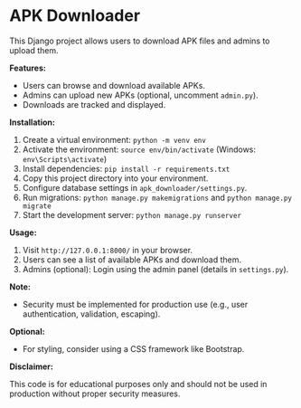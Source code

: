 # APK Downloader

This Django project allows users to download APK files and admins to upload them.

**Features:**

- Users can browse and download available APKs.
- Admins can upload new APKs (optional, uncomment `admin.py`).
- Downloads are tracked and displayed.

**Installation:**

1. Create a virtual environment: `python -m venv env`
2. Activate the environment: `source env/bin/activate` (Windows: `env\Scripts\activate`)
3. Install dependencies: `pip install -r requirements.txt`
4. Copy this project directory into your environment.
5. Configure database settings in `apk_downloader/settings.py`.
6. Run migrations: `python manage.py makemigrations` and `python manage.py migrate`
7. Start the development server: `python manage.py runserver`

**Usage:**

1. Visit `http://127.0.0.1:8000/` in your browser.
2. Users can see a list of available APKs and download them.
3. Admins (optional): Login using the admin panel (details in `settings.py`).

**Note:**

- Security must be implemented for production use (e.g., user authentication, validation, escaping).

**Optional:**

- For styling, consider using a CSS framework like Bootstrap.

**Disclaimer:**

This code is for educational purposes only and should not be used in production without proper security measures.

